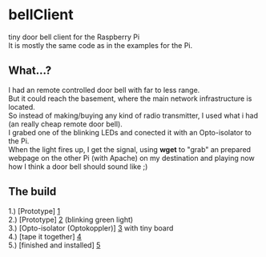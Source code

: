 # bellClient #

tiny door bell client for the Raspberry Pi  
It is mostly the same code as in the examples for the Pi.  

## What...? ##

I had an remote controlled door bell with far to less range.  
But it could reach the basement, where the main network infrastructure is located.  
So instead of making/buying any kind of radio transmitter, I used what i had (an really cheap remote door bell).  
I grabed one of the blinking LEDs and conected it with an Opto-isolator to the Pi.  
When the light fires up, I get the signal, using **wget** to "grab" an prepared webpage on the other Pi (with Apache)
on my destination and playing now how I think a door bell should sound like ;)

## The build ##

  1.) [Prototype] [1]  
  2.) [Prototype] [2] (blinking green light)  
  3.) [Opto-isolator (Optokoppler)] [3] with tiny board  
  4.) [tape it together] [4]  
  5.) [finished and installed] [5]  

  [1]: https://twitter.com/bison_42/status/328607913226682368        "p1"
  [2]: https://twitter.com/bison_42/status/328608426492039168        "p2"
  [3]: https://twitter.com/bison_42/status/328609083286487040        "p3"
  [4]: https://twitter.com/bison_42/status/328609371468746752        "p4"
  [5]: https://twitter.com/bison_42/status/328609700549648384        "p5"
